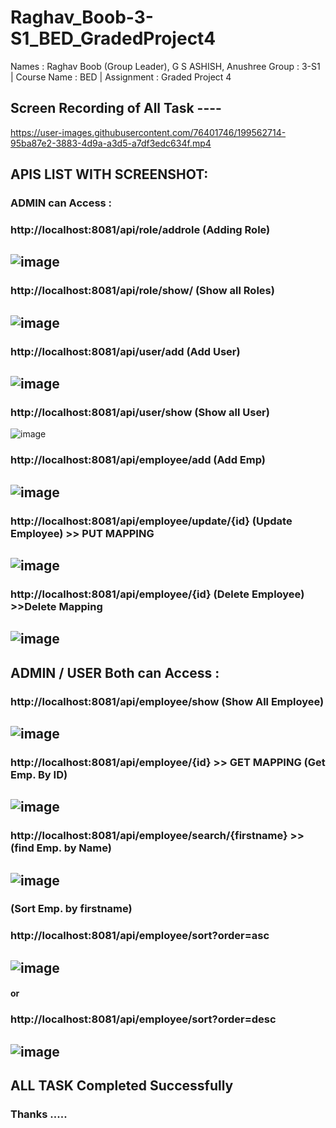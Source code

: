 # Raghav_Boob-3-S1_BED_GradedProject4
Names : Raghav Boob (Group Leader), G S ASHISH, Anushree
Group : 3-S1 | Course Name : BED | Assignment : Graded Project 4 

## Screen Recording of All Task ----
https://user-images.githubusercontent.com/76401746/199562714-95ba87e2-3883-4d9a-a3d5-a7df3edc634f.mp4

## APIS LIST WITH SCREENSHOT: 

### ADMIN can Access : 

### http://localhost:8081/api/role/addrole (Adding Role)
![image](https://user-images.githubusercontent.com/76401746/199564210-8f8d07f1-ea55-41cb-8ac1-9c6dfe66a810.png)
---

### http://localhost:8081/api/role/show/ (Show all Roles)
![image](https://user-images.githubusercontent.com/76401746/199564362-04d51643-896e-4d84-9be1-3033ce8f803c.png)
---

### http://localhost:8081/api/user/add (Add User)
![image](https://user-images.githubusercontent.com/76401746/199564563-863a4652-4405-4135-b7f0-d3f067bfd0e3.png)
---

### http://localhost:8081/api/user/show (Show all User)
![image](https://user-images.githubusercontent.com/76401746/199564663-f484b075-465e-400d-950e-9f2976c2a3c6.png)


### http://localhost:8081/api/employee/add (Add Emp)
![image](https://user-images.githubusercontent.com/76401746/199564818-3ca6325a-a70f-4d78-929d-d032d1411ce6.png)
---

### http://localhost:8081/api/employee/update/{id}     (Update Employee) >> PUT MAPPING 
![image](https://user-images.githubusercontent.com/76401746/199565194-0ed91b45-e5a6-46d5-98d1-fa42cd97aeb6.png)
---

### http://localhost:8081/api/employee/{id}   (Delete Employee) >>Delete Mapping 
![image](https://user-images.githubusercontent.com/76401746/199565264-81a13ca3-4857-4b39-8bce-4951e84145ad.png)
---

## ADMIN / USER Both can Access :

### http://localhost:8081/api/employee/show  (Show All Employee)
![image](https://user-images.githubusercontent.com/76401746/199565422-b9020f61-bef6-49ae-974f-2ec429860f8b.png)
---

### http://localhost:8081/api/employee/{id}  >> GET MAPPING (Get Emp. By ID)
![image](https://user-images.githubusercontent.com/76401746/199565487-7f38693d-520e-4e43-87cf-e4edd6159eda.png)
---

### http://localhost:8081/api/employee/search/{firstname} >> (find Emp. by Name)
![image](https://user-images.githubusercontent.com/76401746/199565589-9aa3c633-6b61-4ad7-941b-877cd427e71a.png)
----

### (Sort Emp. by firstname)
### http://localhost:8081/api/employee/sort?order=asc
![image](https://user-images.githubusercontent.com/76401746/199565759-c0cda2b6-daab-4b69-b479-5240772eb3a2.png)
----
####           or

### http://localhost:8081/api/employee/sort?order=desc
![image](https://user-images.githubusercontent.com/76401746/199565917-30177875-6a07-429a-9394-b22510e7a791.png)
----

## ALL TASK Completed Successfully 
### Thanks .....
